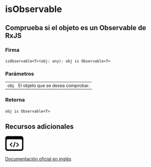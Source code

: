 # isObservable

<h2 class="subtitle">Comprueba si el objeto es un Observable de RxJS</h2>

### Firma

`isObservable<T>(obj: any): obj is Observable<T>`

### Parámetros

<table>
<tr><td>obj</td><td>El objeto que se desea comprobar.</td></tr>
</table>

### Retorna

`obj is Observable<T>`

## Recursos adicionales

<a class="source-icon" target="_blank" href="https://github.com/ReactiveX/rxjs/blob/6.5.5/src/internal/util/isObservable.ts#L3-L10">
<img src="assets/icons/source-code.png" alt="Source code">
</a>
</div>

<a target="_blank" href="https://rxjs.dev/api/index/function/isObservable">Documentación oficial en inglés</a>
